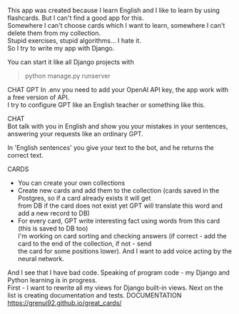 This app was created because I learn English and I like to learn by using flashcards. But I can't find a good app for this.\
Somewhere I can't choose cards which I want to learn, somewhere I can't delete them from my collection.\
Stupid exercises, stupid algorithms... I hate it.\
So I try to write my app with Django.

You can start it like all Django projects with 
>python manage.py runserver

CHAT GPT
In .env you need to add your OpenAI API key, the app work with a free version of API.\
I try to configure GPT like an English teacher or something like this.

CHAT\
Bot talk with you in English and show you your mistakes in your sentences, answering your requests like an ordinary GPT.

In 'English sentences' you give your text to the bot, and he returns the correct text. 

CARDS
- You can create your own collections
- Create new cards and add them to the collection (cards saved in the Postgres, so if a card already exists it will get\
from DB if the card does not exist yet GPT will translate this word and add a new record to DB)
- For every card, GPT write interesting fact using words from this card (this is saved to DB too)\
I'm working on card sorting and checking answers (if correct - add the card to the end of the collection, if not - send\
the card for some positions lower). And I want to add voice acting by the neural network. 

And I see that I have bad code. Speaking of program code - my Django and Python learning is in progress.\
First - I want to rewrite all my views for Django built-in views. Next on the list is creating documentation and tests.
DOCUMENTATION https://grenui92.github.io/great_cards/
